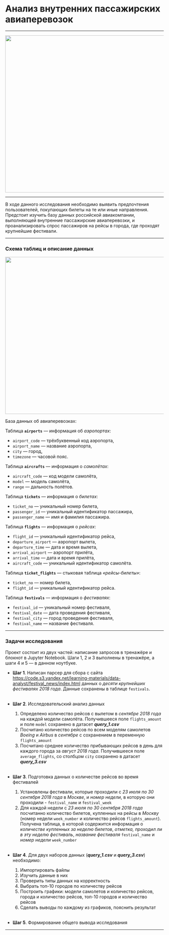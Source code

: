 # Анализ внутренних пассажирских авиаперевозок

---

<p align="center">
  <img src="https://avatars.mds.yandex.net/get-zen_doc/2417786/pub_5ed9ee7575ee4029d02eea61_5ed9ee9f1cc9cb3b062c1d75/scale_1200" width=800 height=500 />
</p>

---

В ходе данного исследования необходимо выявить предпочтения пользователей, покупающих билеты на те или иные направления. Предстоит изучить базу данных российской авиакомпании, выполняющей внутренние пассажирские авиаперевозки, и проанализировать спрос пассажиров на рейсы в города, где проходят крупнейшие фестивали.

---

### Схема таблиц и описание данных

<p align="center">
  <img src="https://pictures.s3.yandex.net/resources/photo_2019-11-08_14-08-31_1573733426.jpg" width=800 height=500 />
</p>

База данных об авиаперевозках:

Таблица **`airports`** — информация об *аэропортах*:
* `airport_code` — трёхбуквенный код аэропорта,
* `airport_name` — название аэропорта,
* `city` — город,
* `timezone` — часовой пояс.

Таблица **`aircrafts`** — информация о *самолётах*:
* `aircraft_code` — код модели самолёта,
* `model` — модель самолёта,
* `range` — дальность полётов.

Таблица **`tickets`** — информация о *билетах*:
* `ticket_no` — уникальный номер билета,
* `passenger_id` — уникальный идентификатор пассажира,
* `passenger_name` — имя и фамилия пассажира.

Таблица **`flights`** — информация о *рейсах*:
* `flight_id` — уникальный идентификатор рейса,
* `departure_airport` — аэропорт вылета,
* `departure_time` — дата и время вылета,
* `arrival_airport` — аэропорт прилёта,
* `arrival_time` — дата и время прилёта,
* `aircraft_code` — уникальный идентификатор самолёта.

Таблица **`ticket_flights`** — стыковая таблица *«рейсы-билеты»*:
* `ticket_no` — номер билета,
* `flight_id` — уникальный идентификатор рейса.

Таблица **`festivals`** — информация о *фестивалях*:
* `festival_id` — уникальный номер фестиваля,
* `festival_date` — дата проведения фестиваля,
* `festival_city` — город проведения фестиваля,
* `festival_name` — название фестиваля.

---

### Задачи исследования


Проект состоит из двух частей: написание запросов в тренажёре и блокнот в Jupyter Notebook. Шаги 1, 2 и 3 выполнены в тренажёре, а шаги 4 и 5 — в данном ноутбуке.

* **Шаг 1**. Написан парсер для сбора с сайта https://code.s3.yandex.net/learning-materials/data-analyst/festival_news/index.html данных о *десяти крупнейших фестивалях 2018 года*. Данные сохранены в таблице `festivals`. <br/> <br/>

* **Шаг 2**. Исследовательский анализ данных
    1. Определено количество рейсов с вылетом в *сентябре 2018 года* на каждой модели самолёта. Получившееся поле `flights_amount` и поле `model` сохранено в датасет ***query_1.csv***
    2. Посчитано количество рейсов по всем моделям самолетов *Boeing* и *Airbus* в *сентябре* с сохранением в переменную `flights_amount`
    3. Посчитано среднее количество прибывающих рейсов в день для каждого города за *август 2018 года*. Получившееся поле `average_flights`, со столбцом `city` сохранено в датасет ***query_3.csv*** <br/> <br/>
    
* **Шаг 3**. Подготовка данных о количестве рейсов во время фестивалей
    1. Установлены фестивали, которые проходили с *23 июля по 30 сентября 2018 года* в *Москве*, и *номер недели*, в которую они проходили - `festival_name` и `festival_week`
    2. Для каждой недели с *23 июля по 30 сентября 2018 года* посчитанно количество билетов, купленных на рейсы в *Москву* (номер недели `week_number` и количество рейсов `flights_amount`). Получена таблица, в которой содержится информация о *количестве купленных за неделю билетов*, *отметка, проходил ли в эту неделю фестиваль*, *название фестиваля* `festival_name` и *номер недели* `week_number` <br/> <br/>

* **Шаг 4**. Для двух наборов данных (***query_1.csv*** и ***query_3.csv***) необходимо:
    1. Импортировать файлы
    2. Изучить данные в них
    3. Проверить типы данных на корректность
    4. Выбрать топ-10 городов по количеству рейсов
    5. Построить графики: модели самолетов и количество рейсов, города и количество рейсов, топ-10 городов и количество рейсов
    6. Сделать выводы по каждому из графиков, пояснить результат <br/> <br/>

* **Шаг 5**. Формирование общего вывода исследования

---
